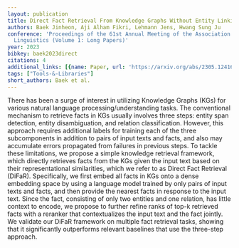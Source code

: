 ```yaml
---
layout: publication
title: Direct Fact Retrieval From Knowledge Graphs Without Entity Linking
authors: Baek Jinheon, Aji Alham Fikri, Lehmann Jens, Hwang Sung Ju
conference: 'Proceedings of the 61st Annual Meeting of the Association for Computational
  Linguistics (Volume 1: Long Papers)'
year: 2023
bibkey: baek2023direct
citations: 4
additional_links: [{name: Paper, url: 'https://arxiv.org/abs/2305.12416'}]
tags: ["Tools-&-Libraries"]
short_authors: Baek et al.
---
```

There has been a surge of interest in utilizing Knowledge Graphs (KGs) for
various natural language processing/understanding tasks. The conventional
mechanism to retrieve facts in KGs usually involves three steps: entity span
detection, entity disambiguation, and relation classification. However, this
approach requires additional labels for training each of the three
subcomponents in addition to pairs of input texts and facts, and also may
accumulate errors propagated from failures in previous steps. To tackle these
limitations, we propose a simple knowledge retrieval framework, which directly
retrieves facts from the KGs given the input text based on their
representational similarities, which we refer to as Direct Fact Retrieval
(DiFaR). Specifically, we first embed all facts in KGs onto a dense embedding
space by using a language model trained by only pairs of input texts and facts,
and then provide the nearest facts in response to the input text. Since the
fact, consisting of only two entities and one relation, has little context to
encode, we propose to further refine ranks of top-k retrieved facts with a
reranker that contextualizes the input text and the fact jointly. We validate
our DiFaR framework on multiple fact retrieval tasks, showing that it
significantly outperforms relevant baselines that use the three-step approach.